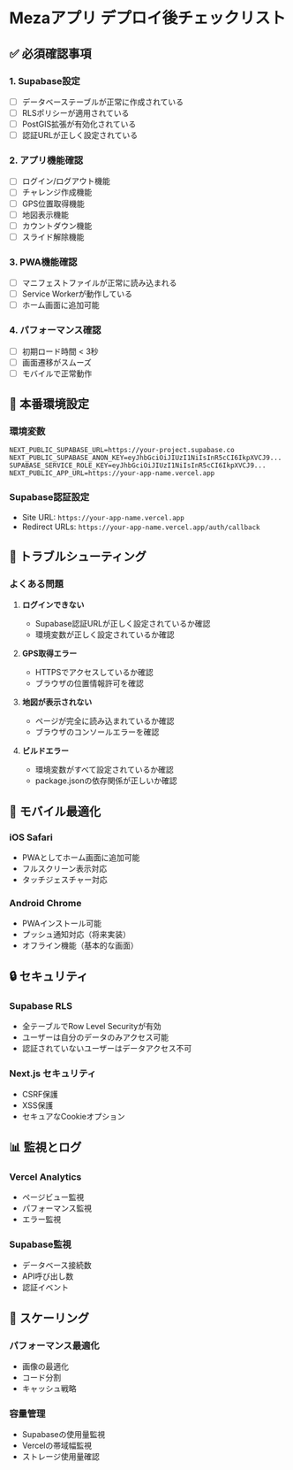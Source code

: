 # Mezaアプリ デプロイ後チェックリスト

## ✅ 必須確認事項

### 1. Supabase設定
- [ ] データベーステーブルが正常に作成されている
- [ ] RLSポリシーが適用されている
- [ ] PostGIS拡張が有効化されている
- [ ] 認証URLが正しく設定されている

### 2. アプリ機能確認
- [ ] ログイン/ログアウト機能
- [ ] チャレンジ作成機能
- [ ] GPS位置取得機能
- [ ] 地図表示機能
- [ ] カウントダウン機能
- [ ] スライド解除機能

### 3. PWA機能確認
- [ ] マニフェストファイルが正常に読み込まれる
- [ ] Service Workerが動作している
- [ ] ホーム画面に追加可能

### 4. パフォーマンス確認
- [ ] 初期ロード時間 < 3秒
- [ ] 画面遷移がスムーズ
- [ ] モバイルで正常動作

## 🔧 本番環境設定

### 環境変数
```
NEXT_PUBLIC_SUPABASE_URL=https://your-project.supabase.co
NEXT_PUBLIC_SUPABASE_ANON_KEY=eyJhbGciOiJIUzI1NiIsInR5cCI6IkpXVCJ9...
SUPABASE_SERVICE_ROLE_KEY=eyJhbGciOiJIUzI1NiIsInR5cCI6IkpXVCJ9...
NEXT_PUBLIC_APP_URL=https://your-app-name.vercel.app
```

### Supabase認証設定
- Site URL: `https://your-app-name.vercel.app`
- Redirect URLs: `https://your-app-name.vercel.app/auth/callback`

## 🚨 トラブルシューティング

### よくある問題

1. **ログインできない**
   - Supabase認証URLが正しく設定されているか確認
   - 環境変数が正しく設定されているか確認

2. **GPS取得エラー**
   - HTTPSでアクセスしているか確認
   - ブラウザの位置情報許可を確認

3. **地図が表示されない**
   - ページが完全に読み込まれているか確認
   - ブラウザのコンソールエラーを確認

4. **ビルドエラー**
   - 環境変数がすべて設定されているか確認
   - package.jsonの依存関係が正しいか確認

## 📱 モバイル最適化

### iOS Safari
- PWAとしてホーム画面に追加可能
- フルスクリーン表示対応
- タッチジェスチャー対応

### Android Chrome
- PWAインストール可能
- プッシュ通知対応（将来実装）
- オフライン機能（基本的な画面）

## 🔒 セキュリティ

### Supabase RLS
- 全テーブルでRow Level Securityが有効
- ユーザーは自分のデータのみアクセス可能
- 認証されていないユーザーはデータアクセス不可

### Next.js セキュリティ
- CSRF保護
- XSS保護
- セキュアなCookieオプション

## 📊 監視とログ

### Vercel Analytics
- ページビュー監視
- パフォーマンス監視
- エラー監視

### Supabase監視
- データベース接続数
- API呼び出し数
- 認証イベント

## 🚀 スケーリング

### パフォーマンス最適化
- 画像の最適化
- コード分割
- キャッシュ戦略

### 容量管理
- Supabaseの使用量監視
- Vercelの帯域幅監視
- ストレージ使用量確認 